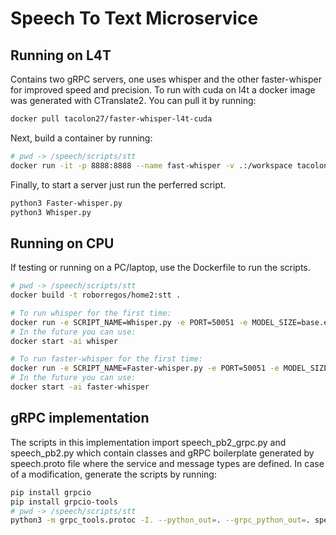 # Speech To Text Microservice

## Running on L4T

Contains two gRPC servers, one uses whisper and the other faster-whisper for improved speed and precision. To run with cuda on l4t a docker image was generated with CTranslate2. You can pull it by running:

```bash
docker pull tacolon27/faster-whisper-l4t-cuda
```

Next, build a container by running:

```bash
# pwd -> /speech/scripts/stt
docker run -it -p 8888:8888 --name fast-whisper -v .:/workspace tacolon27/faster-whisper-l4t-cuda
```

Finally, to start a server just run the perferred script.

```bash
python3 Faster-whisper.py
python3 Whisper.py
```

## Running on CPU

If testing or running on a PC/laptop, use the Dockerfile to run the scripts.

```bash
# pwd -> /speech/scripts/stt
docker build -t roborregos/home2:stt .

# To run whisper for the first time:
docker run -e SCRIPT_NAME=Whisper.py -e PORT=50051 -e MODEL_SIZE=base.en -p 50051:50051 --name whisper -v .:/app roborregos/home2:stt
# In the future you can use:
docker start -ai whisper

# To run faster-whisper for the first time:
docker run -e SCRIPT_NAME=Faster-whisper.py -e PORT=50051 -e MODEL_SIZE=base.en -p 50051:50051 --name faster-whisper -v .:/app roborregos/home2:stt
# In the future you can use:
docker start -ai faster-whisper
```

## gRPC implementation

The scripts in this implementation import speech_pb2_grpc.py and speech_pb2.py which contain classes and gRPC boilerplate generated by speech.proto file where the service and message types are defined. In case of a modification, generate the scripts by running:

```bash
pip install grpcio
pip install grpcio-tools
# pwd -> /speech/scripts/stt
python3 -m grpc_tools.protoc -I. --python_out=. --grpc_python_out=. speech.proto
```